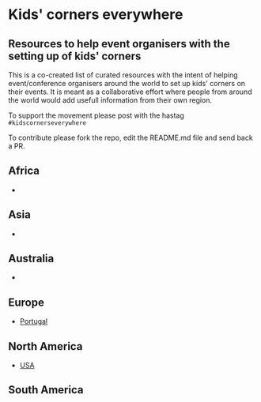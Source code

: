 # Kids' corners everywhere
## Resources to help event organisers with the setting up of kids' corners

This is a co-created list of curated resources with the intent of helping event/conference organisers around the world to set up kids' corners on their events.
It is meant as a collaborative effort where people from around the world would add usefull information from their own region.

To support the movement please post with the hastag `#kidscornerseverywhere`

To contribute please fork the repo, edit the README.md file and send back a PR.


## Africa
-
 
## Asia
- 

## Australia
- 

## Europe  
- [Portugal](../master/Portugal/README.md)

## North America  
- [USA](../master/USA/README.md)

## South America



